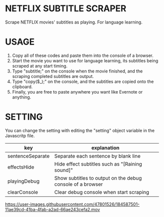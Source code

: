 # NETFLIX SUBTITLE SCRAPER
Scrape NETFLIX movies' subtitles as playing. For language learning.

# USAGE
1. Copy all of these codes and paste them into the console of a browser.
1. Start the movie you want to use for language learning, its subtitles being scraped at any start timing.
1. Type "subtitle;" on the console when the movie finished, and the scraping completed subtitles are output.
1. Type "copy($_);" on the console, and the subtitles are copied onto the clipboard.
1. Finally, you are free to paste anywhere you want like Evernote or anything.

# SETTING
You can change the setting with editing the "setting" object variable in the Javascritp file.

|key|explanation|
|-|-|
|sentenceSeparate|Separate each sentence by blank line|
|effectsHide|Hide effect subtitles such as "[Raining sound]"|
|playingDebug|Show subtitles to output on the debug console of a browser|
|clearConsole|Clear debug console when start scraping|


https://user-images.githubusercontent.com/47801526/184587501-11ae39cd-41ba-4fab-a2ad-66ae243cefa2.mov

